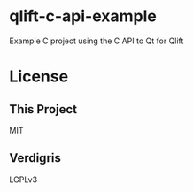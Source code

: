 # qlift-c-api-example
Example C project using the C API to Qt for Qlift

# License

## This Project

MIT

## Verdigris

LGPLv3
